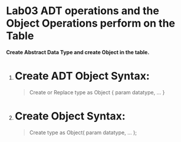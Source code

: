 # Lab03 ADT operations and the Object Operations perform on the Table

**Create Abstract Data Type and create Object in the table.**

1. Create ADT Object Syntax:
   =========================
   > Create or Replace type <type-name> as Object {
    param datatype,
     ...
   }
   > 
2. Create Object Syntax:
   =====================
   > Create type <type-name> as Object(
     param datatype,
     ...
   );
